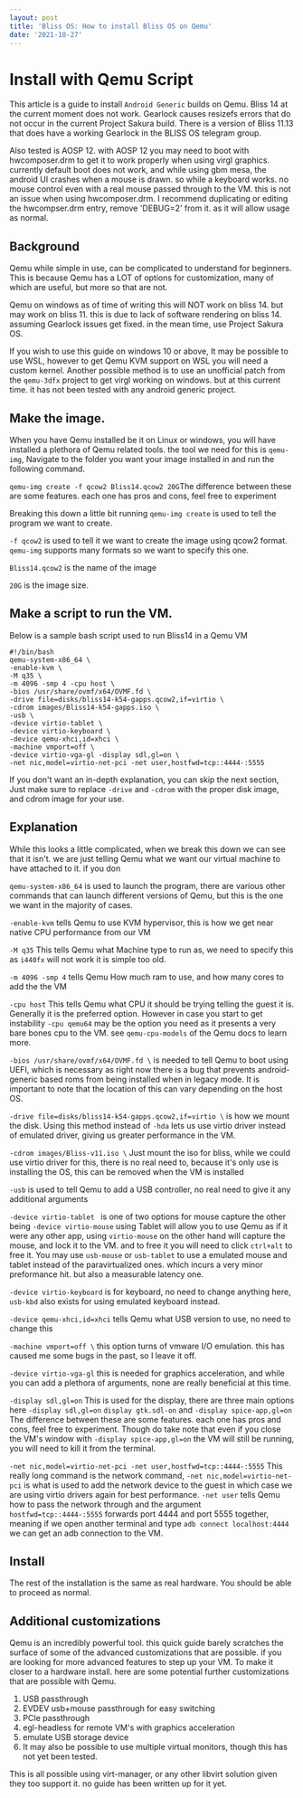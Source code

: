 ```yaml
---
layout: post
title: 'Bliss OS: How to install Bliss OS on Qemu'
date: '2021-10-27'
---
```

# Install with Qemu Script

This article is a guide to install `Android Generic` builds on Qemu. Bliss 14 at the current moment does not work. Gearlock causes resizefs errors that do not occur in the current Project Sakura build. There is a version of Bliss 11.13 that does have a working Gearlock in the BLISS OS telegram group.

Also tested is AOSP 12. with AOSP 12 you may need to boot with hwcomposer.drm to get it to work properly when using virgl graphics. currently default boot does not work, and while using gbm mesa, the android UI crashes when a mouse is drawn. so while a keyboard works. no mouse control even with a real mouse passed through to the VM. this is not an issue when using hwcomposer.drm. I recommend duplicating or editing the hwcompser.drm entry, remove 'DEBUG=2' from it. as it will allow usage as normal.

## Background

Qemu while simple in use, can be complicated to understand for beginners. This is because Qemu has a LOT of options for customization, many of which are useful, but more so that are not. 

Qemu on windows as of time of writing this will NOT work on bliss 14. but may work on bliss 11. this is due to lack of software rendering on bliss 14. assuming Gearlock issues get fixed. in the mean time, use Project Sakura OS. 

If you wish to use this guide on windows 10 or above, It may be possible to use WSL, however to get Qemu KVM support on WSL you will need a custom kernel. Another possible method is to use an unofficial patch from the `qemu-3dfx` project to get virgl working on windows. but at this current time. it has not been tested with any android generic project.


## Make the image.

When you have Qemu installed be it on Linux or windows, you will have installed a plethora of Qemu related tools. the tool we need for this is `qemu-img`, Navigate to the folder you want your image installed in and run the following command.

`qemu-img create -f qcow2 Bliss14.qcow2 20G`The difference between these are some features. each one has pros and cons, feel free to experiment

  Breaking this down a little bit running
  `qemu-img create` is used to tell the program we want to create.

  `-f qcow2` is used to tell it we want to create the image using qcow2 format. `qemu-img` supports many formats so we want to specify this one.

  `Bliss14.qcow2` is the name of the image

  `20G` is the image size.

## Make a script to run the VM.

Below is a sample bash script used to run Bliss14 in a Qemu VM

 ```
 #!/bin/bash
 qemu-system-x86_64 \
 -enable-kvm \
 -M q35 \
 -m 4096 -smp 4 -cpu host \
 -bios /usr/share/ovmf/x64/OVMF.fd \
 -drive file=disks/bliss14-k54-gapps.qcow2,if=virtio \
 -cdrom images/Bliss14-k54-gapps.iso \
 -usb \
 -device virtio-tablet \
 -device virtio-keyboard \
 -device qemu-xhci,id=xhci \
 -machine vmport=off \
 -device virtio-vga-gl -display sdl,gl=on \
 -net nic,model=virtio-net-pci -net user,hostfwd=tcp::4444-:5555
 ```

If you don't want an in-depth explanation, you can skip the next section, Just make sure to replace `-drive` and `-cdrom` with the proper disk image, and cdrom image for your use.

## Explanation 

While this looks a little complicated, when we break this down we can see that it isn't. we are just telling Qemu what we want our virtual machine to have attached to it. if you don
  
`qemu-system-x86_64` is used to launch the program, there are various other commands that can launch different versions of Qemu, but this is the one we want in the majority of cases.

`-enable-kvm` tells Qemu to use KVM hypervisor, this is how we get near native CPU performance from our VM

`-M q35` This tells Qemu what Machine type to run as, we need to specify this as `i440fx` will not work it is simple too old.

`-m 4096 -smp 4` tells Qemu How much ram to use, and how many cores to add the the VM

`-cpu host` This tells Qemu what CPU it should be trying telling the guest it is. Generally it is the preferred option. However in case you start to get instability `-cpu qemu64` may be the option you need as it presents a very bare bones cpu to the VM. see `qemu-cpu-models` of the Qemu docs to learn more.

 `-bios /usr/share/ovmf/x64/OVMF.fd \` is needed to tell Qemu to boot using UEFI, which is necessary as right now there is a bug that prevents android-generic based roms from being installed when in legacy mode. It is important to note that the location of this can vary depending on the host OS.

`-drive file=disks/bliss14-k54-gapps.qcow2,if=virtio \` is how we mount the disk. Using this method instead of `-hda` lets us use virtio driver instead of emulated driver, giving us greater performance in the VM.

`-cdrom images/Bliss-v11.iso \` Just mount the iso for bliss, while we could use virtio driver for this, there is no real need to, because it's only use is installing the OS, this can be removed when the VM is installed

`-usb` is used to tell Qemu to add a USB controller, no real need to give it any additional arguments

`-device virtio-tablet ` is one of two options for mouse capture the other being `-device virtio-mouse` using Tablet will allow you to use Qemu as if it were any other app, using `virtio-mouse` on the other hand will capture the mouse, and lock it to the VM. and to free it you will need to click `ctrl+alt` to free it. You may use `usb-mouse` or `usb-tablet` to use a emulated mouse and tablet instead of the paravirtualized ones. which incurs a very minor preformance hit. but also a measurable latency one.

`-device virtio-keyboard`  is for keyboard, no need to change anything here, `usb-kbd` also exists for using emulated keyboard instead. 

`-device qemu-xhci,id=xhci` tells Qemu what USB version to use, no need to change this

`-machine vmport=off \` this option turns of vmware I/O emulation. this has caused me some bugs in the past, so I leave it off.

`-device virtio-vga-gl` this is needed for graphics acceleration, and while you can add a plethora of arguments, none are really beneficial at this time.

`-display sdl,gl=on` This is used for the display, there are three main options here `-display sdl,gl=on` `display gtk.sdl-on` and `-display spice-app,gl=on` The difference between these are some features. each one has pros and cons, feel free to experiment. Though do take note that  even if you close the VM's window with `-display spice-app,gl=on` the VM will still be running, you will need to kill it from the terminal.

`-net nic,model=virtio-net-pci -net user,hostfwd=tcp::4444-:5555` This really long command is the network command, `-net nic,model=virtio-net-pci` is what is used to add the network device to the guest in which case we are using virtio drivers again for best performance. `-net user` tells Qemu how to pass the network through and the argument `hostfwd=tcp::4444-:5555` forwards port 4444 and port 5555 together, meaning if we open another terminal and type `adb connect localhost:4444` we can get an adb connection to the VM. 


## Install
The rest of the installation is the same as real hardware. You should be able to proceed as normal. 

## Additional customizations
Qemu is an incredibly powerful tool. this quick guide barely scratches the surface of some of the advanced customizations that are possible. if you are looking for more advanced features to step up your VM. To make it closer to a hardware install. here are some potential further customizations that are possible with Qemu.

  1. USB passthrough
  2. EVDEV usb+mouse passthrough for easy switching
  3. PCIe passthrough
  4. egl-headless for remote VM's with graphics acceleration
  5. emulate USB storage device
  6. It may also be possible to use multiple virtual monitors, though this has not yet been tested.

This is all possible using virt-manager, or any other libvirt solution given they too support it. no guide has been written up for it yet. 

